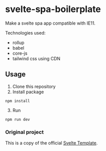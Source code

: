 # svelte-spa-boilerplate

Make a svelte spa app compatible with IE11.  

Technologies used:

- rollup
- babel
- core-js
- tailwind css using CDN

## Usage

1. Clone this repository
2. Install package
```
npm install
```
3. Run
```
npm run dev
```

### Original project
This is a copy of the official [Svelte Template](https://github.com/sveltejs/template).
